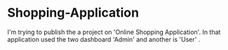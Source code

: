 # Shopping-Application
I'm trying to publish the a project on 'Online Shopping Application'. In that application used the two dashboard 'Admin' and another is 'User' .
